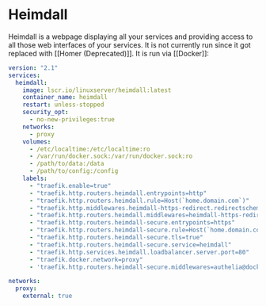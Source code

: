 # Heimdall 
Heimdall is a webpage displaying all your services and providing access to all those web interfaces of your services.
It is not currently run since it got replaced with [[Homer (Deprecated)]].
It is run via [[Docker]]:
```yml
version: "2.1"
services:
  heimdall:
    image: lscr.io/linuxserver/heimdall:latest
    container_name: heimdall
    restart: unless-stopped
    security_opt:
      - no-new-privileges:true
    networks:
      - proxy
    volumes:
      - /etc/localtime:/etc/localtime:ro
      - /var/run/docker.sock:/var/run/docker.sock:ro
      - /path/to/data:/data
      - /path/to/config:/config
    labels:
      - "traefik.enable=true"
      - "traefik.http.routers.heimdall.entrypoints=http"
      - "traefik.http.routers.heimdall.rule=Host(`home.domain.com`)"
      - "traefik.http.middlewares.heimdall-https-redirect.redirectscheme.scheme=https"
      - "traefik.http.routers.heimdall.middlewares=heimdall-https-redirect"
      - "traefik.http.routers.heimdall-secure.entrypoints=https"
      - "traefik.http.routers.heimdall-secure.rule=Host(`home.domain.com`)"
      - "traefik.http.routers.heimdall-secure.tls=true"
      - "traefik.http.routers.heimdall-secure.service=heimdall"
      - "traefik.http.services.heimdall.loadbalancer.server.port=80"
      - "traefik.docker.network=proxy"
      - 'traefik.http.routers.heimdall-secure.middlewares=authelia@docker'

networks:
  proxy:
    external: true
```